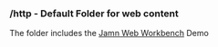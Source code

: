 ### /http - Default Folder for web content 

The folder includes the <a href="https://iqbserve.de:9090">Jamn Web Workbench</a> Demo
